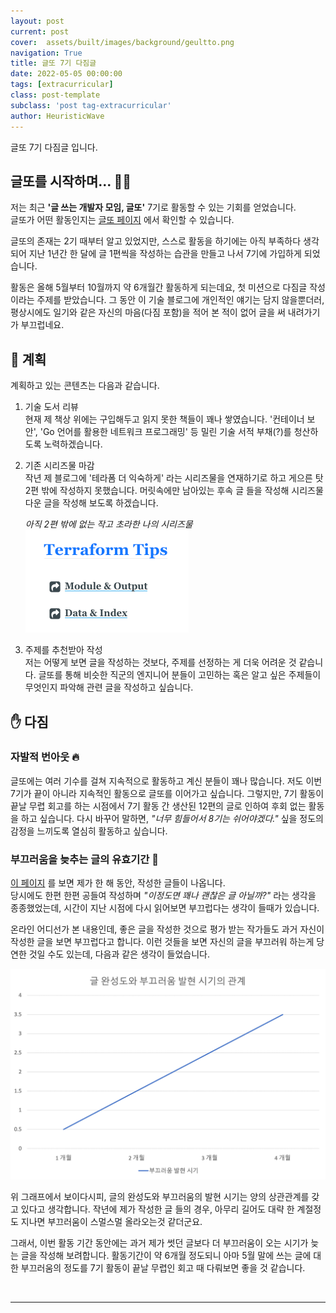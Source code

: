 ```yaml
---
layout: post
current: post
cover:  assets/built/images/background/geultto.png
navigation: True
title: 글또 7기 다짐글
date: 2022-05-05 00:00:00
tags: [extracurricular]
class: post-template
subclass: 'post tag-extracurricular'
author: HeuristicWave
---
```

글또 7기 다짐글 입니다.  

## 글또를 시작하며... 🏃🏻

저는 최근 **'글 쓰는 개발자 모임, 글또'** 7기로 활동할 수 있는 기회를 얻었습니다. <br>
글또가 어떤 활동인지는 [글또 페이지](https://www.notion.so/zzsza/ac5b18a482fb4df497d4e8257ad4d516) 에서 확인할 수 있습니다.  

글또의 존재는 2기 때부터 알고 있었지만, 스스로 활동을 하기에는 아직 부족하다 생각되어
지난 1년간 한 달에 글 1편씩을 작성하는 습관을 만들고 나서 7기에 가입하게 되었습니다.

활동은 올해 5월부터 10월까지 약 6개월간 활동하게 되는데요, 첫 미션으로 다짐글 작성이라는 주제를 받았습니다.
그 동안 이 기술 블로그에 개인적인 얘기는 담지 않을뿐더러,
평상시에도 일기와 같은 자신의 마음(다짐 포함)을 적어 본 적이 없어 글을 써 내려가기가 부끄럽네요. 

## 🧩 계획

계획하고 있는 콘텐츠는 다음과 같습니다.

1. 기술 도서 리뷰 <br>
   현재 제 책상 위에는 구입해두고 읽지 못한 책들이 꽤나 쌓였습니다.
   '컨테이너 보안', 'Go 언어를 활용한 네트워크 프로그래밍' 등 밀린 기술 서적 부채(?)를 청산하도록 노력하겠습니다.
   
2. 기존 시리즈물 마감 <br>
   작년 제 블로그에 '테라폼 더 익숙하게' 라는 시리즈물을 연재하기로 하고 게으른 탓 2편 밖에 작성하지 못했습니다.
   머릿속에만 남아있는 후속 글 들을 작성해 시리즈물 다운 글을 작성해 보도록 하겠습니다. <br>

   *아직 2편 밖에 없는 작고 초라한 나의 시리즈물*
   ![posting_quality](../../assets/built/images/post/etc/series.png)
   
3. 주제를 추천받아 작성 <br>
   저는 어떻게 보면 글을 작성하는 것보다, 주제를 선정하는 게 더욱 어려운 것 같습니다.
   글또를 통해 비슷한 직군의 엔지니어 분들이 고민하는 혹은 알고 싶은 주제들이 무엇인지 파악해 관련 글을 작성하고 싶습니다. 
   

## ✋ 다짐

### 자발적 번아웃 🔥

글또에는 여러 기수를 걸쳐 지속적으로 활동하고 계신 분들이 꽤나 많습니다.
저도 이번 7기가 끝이 아니라 지속적인 활동으로 글또를 이어가고 싶습니다.
그렇지만, 7기 활동이 끝날 무렵 회고를 하는 시점에서 7기 활동 간 생산된 12편의 글로 인하여 후회 없는 활동을 하고 싶습니다.
다시 바꾸어 말하면, *"너무 힘들어서 8기는 쉬어야겠다."* 싶을 정도의 감정을 느끼도록 열심히 활동하고 싶습니다.

### 부끄러움을 늦추는 글의 유효기간 🙈

[이 페이지](https://heuristicwave.github.io/archive) 를 보면 제가 한 해 동안, 작성한 글들이 나옵니다. <br>
당시에도 한편 한편 공들여 작성하며 *"이정도면 꽤나 괜찮은 글 아닐까?"* 라는 생각을 종종했었는데,
시간이 지난 시점에 다시 읽어보면 부끄럽다는 생각이 들때가 있습니다.    

온라인 어디선가 본 내용인데, 좋은 글을 작성한 것으로 평가 받는 작가들도 과거 자신이 작성한 글을 보면 부끄럽다고 합니다.
이런 것들을 보면 자신의 글을 부끄러워 하는게 당연한 것일 수도 있는데, 다음과 같은 생각이 들었습니다.

![posting_quality](../../assets/built/images/post/etc/graph.png)

위 그래프에서 보이다시피, 글의 완성도와 부끄러움의 발현 시기는 양의 상관관계를 갖고 있다고 생각합니다.
작년에 제가 작성한 글 들의 경우, 아무리 길어도 대략 한 계절정도 지나면 부끄러움이 스멀스멀 올라오는것 같더군요.

그래서, 이번 활동 기간 동안에는 과거 제가 썻던 글보다 더 부끄러움이 오는 시기가 늦는 글을 작성해 보려합니다.
활동기간이 약 6개월 정도되니 아마 5월 말에 쓰는 글에 대한 부끄러움의 정도를 7기 활동이 끝날 무렵인 회고 때 다뤄보면 좋을 것 같습니다.

<br>

---

<br>